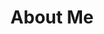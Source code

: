 ---
layout: about
title: "About Me"
permalink: /about/
stats:
  - label: "Employees"
    target: 180
  - label: "× Revenue Growth"
    target: 8
  - label: "K Saved"
    target: 250
timeline:
  - year: "2018–2024"
    items:
      - "Implemented AdvancedMD practice management and revenue cycle SOPs from scratch."
      - "Built automated SQL/Power BI reporting & auditing tools to eliminate operational chokepoints."
      - "Rolled out Sage Intacct, Azure, Intune, ADP, Cornerstone LMS, and OpenAI integrations."
  - year: "2014–2018"
    items:
      - "Executed IT modernization and financial systems optimization, improving cash flow reporting accuracy and enabling strategic forecasting."
---